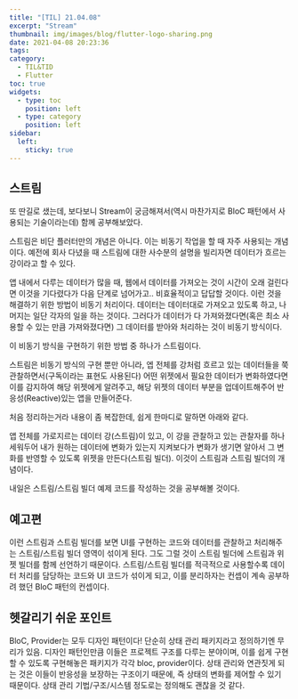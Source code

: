 ```yaml
---
title: "[TIL] 21.04.08"
excerpt: "Stream"
thumbnail: img/images/blog/flutter-logo-sharing.png
date: 2021-04-08 20:23:36
tags:
category:
  - TIL&TID
  - Flutter
toc: true
widgets:
  - type: toc
    position: left
  - type: category
    position: left
sidebar:
  left:
    sticky: true
---
```


## 스트림

또 딴길로 샜는데, 보다보니 Stream이 궁금해져서(역시 마찬가지로 BloC 패턴에서 사용되는 기술이라는데) 함께 공부해보았다. 

스트림은 비단 플러터만의 개념은 아니다. 이는 비동기 작업을 할 때 자주 사용되는 개념이다.
예전에 회사 다녔을 때 스트림에 대한 사수분의 설명을 빌리자면 데이터가 흐르는 강이라고 할 수 있다.

앱 내에서 다루는 데이터가 많을 때, 웹에서 데이터를 가져오는 것이 시간이 오래 걸린다면 이것을 기다렸다가 다음 단계로 넘어가고.. 비효율적이고 답답할 것이다.
이런 것을 해결하기 위한 방법이 비동기 처리이다. 데이터는 데이터대로 가져오고 있도록 하고, 나머지는 일단 각자의 일을 하는 것이다. 그러다가 데이터가 다 가져와졌다면(혹은 최소 사용할 수 있는 만큼 가져와졌다면) 그 데이터를 받아와 처리하는 것이 비동기 방식이다.

이 비동기 방식을 구현하기 위한 방법 중 하나가 스트림이다. 

스트림은 비동기 방식의 구현 뿐만 아니라, 엡 전체를 강처럼 흐르고 있는 데이터들을 쭉 관찰하면서(구독이라는 표현도 사용된다) 어떤 위젯에서 필요한 데이터가 변화하였다면 이를 감지하여 해당 위젯에게 알려주고, 해당 위젯의 데이터 부분을 업데이트해주어 반응성(Reactive)있는 앱을 만들어준다.

처음 정리하는거라 내용이 좀 복잡한데, 쉽게 한마디로 말하면 아래와 같다.

앱 전체를 가로지르는 데이터 강(스트림)이 있고, 이 강을 관찰하고 있는 관찰자를 하나 세워두어 내가 원하는 데이터에 변화가 있는지 지켜보다가 변화가 생기면 알아서 그 변화를 반영할 수 있도록 위젯을 만든다(스트림 빌더). 이것이 스트림과 스트림 빌더의 개념이다.

내일은 스트림/스트림 빌더 예제 코드를 작성하는 것을 공부해볼 것이다.

## 예고편

이런 스트림과 스트림 빌더를 보면 UI를 구현하는 코드와 데이터를 관찰하고 처리해주는 스트림/스트림 빌더 영역이 섞이게 된다. 
그도 그럴 것이 스트림 빌더에 스트림과 위젯 빌더를 함께 선언하기 때문이다.
스트림/스트림 빌더를 적극적으로 사용할수록 데이터 처리를 담당하는 코드와 UI 코드가 섞이게 되고, 이를 분리하자는 컨셉이 계속 공부하려 했던 BloC 패턴의 컨셉이다.

## 헷갈리기 쉬운 포인트

BloC, Provider는 모두 디자인 패턴이다! 단순히 상태 관리 패키지라고 정의하기엔 무리가 있음.
디자인 패턴인만큼 이들은 프로젝트 구조를 다루는 분야이며, 이를 쉽게 구현할 수 있도록 구현해놓은 패키지가 각각 bloc, provider이다.
상태 관리와 연관짓게 되는 것은 이들이 반응성을 보장하는 구조이기 때문에, 즉 상태의 변화를 제어할 수 있기 때문이다. 상태 관리 기법/구조/시스템 정도로는 정의해도 괜찮을 것 같다.
